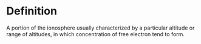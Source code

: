# Definition

A portion of the ionosphere usually characterized by a particular
altitude or range of altitudes, in which concentration of free electron
tend to form.
